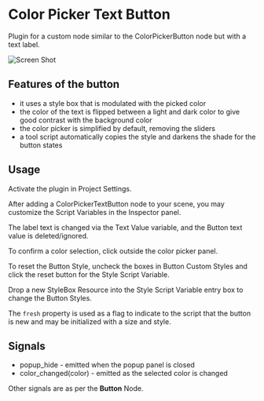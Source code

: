 # Color Picker Text Button
Plugin for a custom node similar to the ColorPickerButton node but with a text label.

![Screen Shot](screenshot.png)

## Features of the button

* it uses a style box that is modulated with the picked color
* the color of the text is flipped between a light and dark color to give good contrast with the background color
* the color picker is simplified by default, removing the sliders
* a tool script automatically copies the style and darkens the shade for the button states

## Usage

Activate the plugin in Project Settings.

After adding a ColorPickerTextButton node to your scene, you may customize the Script Variables in the Inspector panel. 

The label text is changed via the Text Value variable, and the Button text value is deleted/ignored.

To confirm a color selection, click outside the color picker panel.

To reset the Button Style, uncheck the boxes in Button Custom Styles and click the reset button for the Style Script Variable.

Drop a new StyleBox Resource into the Style Script Variable entry box to change the Button Styles.

The `fresh` property is used as a flag to indicate to the script that the button is new and may be initialized with a size and style.

## Signals

* popup_hide - emitted when the popup panel is closed
* color_changed(color) - emitted as the selected color is changed

Other signals are as per the **Button** Node.
